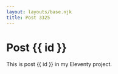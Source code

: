 ```yaml
---
layout: layouts/base.njk
title: Post 3325
---
```


# Post {{ id }}

This is post {{ id }} in my Eleventy project.
